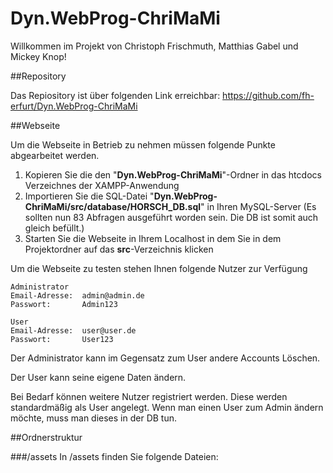 # Dyn.WebProg-ChriMaMi
Willkommen im Projekt von Christoph Frischmuth, Matthias Gabel und Mickey Knop!

##Repository

Das Repiository ist über folgenden Link erreichbar: https://github.com/fh-erfurt/Dyn.WebProg-ChriMaMi

##Webseite

Um die Webseite in Betrieb zu nehmen müssen folgende Punkte abgearbeitet werden.

1. Kopieren Sie die den "**Dyn.WebProg-ChriMaMi**"-Ordner in das htcdocs Verzeichnes der XAMPP-Anwendung
2. Importieren Sie die SQL-Datei "**Dyn.WebProg-ChriMaMi/src/database/HORSCH_DB.sql**" in Ihren MySQL-Server
    (Es sollten nun 83 Abfragen ausgeführt worden sein. Die DB ist somit auch gleich befüllt.)
3. Starten Sie die Webseite in Ihrem Localhost in dem Sie in dem Projektordner auf das **src**-Verzeichnis klicken
    
Um die Webseite zu testen stehen Ihnen folgende Nutzer zur Verfügung

    Administrator
    Email-Adresse:  admin@admin.de
    Passwort:       Admin123
    
    User
    Email-Adresse:  user@user.de
    Passwort:       User123

Der Administrator kann im Gegensatz zum User andere Accounts Löschen.

Der User kann seine eigene Daten ändern.

Bei Bedarf können weitere Nutzer registriert werden. Diese werden standardmäßig als User angelegt.
Wenn man einen User zum Admin ändern möchte, muss man dieses in der DB tun.

##Ordnerstruktur

###/assets
In /assets finden Sie folgende Dateien:

 